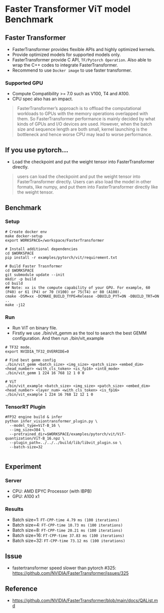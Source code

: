 # Faster Transformer ViT model Benchmark

## Faster Transformer
- FasterTransformer provides flexible APIs and highly optimized kernels.
- Provide optimized models for supported models only.
- FasterTransformer provide C API, `TF/Pytorch Operation`. Also able to wrap the C++ codes to integrate FasterTransformer.
- Recommend to use `Docker image` to use faster transformer.

### Supported GPU
- Compute Compatibility >= 7.0 such as V100, T4 and A100.
- CPU spec also has an impact.
> FasterTransformer’s approach is to offload the computational workloads to GPUs with the memory operations overlapped with them. So FasterTransformer performance is mainly decided by what kinds of GPUs and I/O devices are used. However, when the batch size and sequence length are both small, kernel launching is the bottleneck and hence worse CPU may lead to worse performance.

## If you use pytorch...
- Load the checkpoint and put the weight tensor into FasterTransformer directly.
> users can load the checkpoint and put the weight tensor into FasterTransformer directly. Users can also load the model in other formats, like numpy, and put them into FasterTransformer directly like the weight tensor.

## Benchmark

### Setup
```
# Create docker env
make docker-setup
export WORKSPACE=/workspace/FasterTransformer

# Install additional dependencies
cd $WORKSPACE
pip install -r examples/pytorch/vit/requirement.txt

# Build Faster Trasnformer
cd $WORKSPACE
git submodule update --init
mkdir -p build
cd build
## Note: xx is the compute capability of your GPU. For example, 60 (P40) or 61 (P4) or 70 (V100) or 75(T4) or 80 (A100).
cmake -DSM=xx -DCMAKE_BUILD_TYPE=Release -DBUILD_PYT=ON -DBUILD_TRT=ON ..
make -j12
```

### Run
- Run ViT on binary file.
- Firstly we use ./bin/vit_gemm as the tool to search the best GEMM configuration. And then run ./bin/vit_example
```
# TF32 mode.
export NVIDIA_TF32_OVERRIDE=0

# Find best gemm config
./bin/vit_gemm <batch_size> <img_size> <patch_size> <embed_dim> <head_number> <with_cls_token> <is_fp16> <int8_mode> 
./bin/vit_gemm 1 224 16 768 12 1 0 0

# ViT
./bin/vit_example <batch_size> <img_size> <patch_size> <embed_dim> <head_number> <layer_num> <with_cls_token> <is_fp16>
./bin/vit_example 1 224 16 768 12 12 1 0
```

### TensorRT Plugin
```
#FP32 engine build & infer
python infer_visiontransformer_plugin.py \
  --model_type=ViT-B_16 \
  --img_size=384 \
  --pretrained_dir=$WORKSPACE/examples/pytorch/vit/ViT-quantization/ViT-B_16.npz \
  --plugin_path=../../../build/lib/libvit_plugin.so \
  --batch-size=32 
  
```


## Experiment
### Server
- CPU: AMD EPYC Processor (with IBPB)
- GPU: A100 x1

### Results
- Batch size=1: `FT-CPP-time 4.79 ms (100 iterations)`
- Batch size=4: `FT-CPP-time 10.73 ms (100 iterations)`
- Batch size=8: `FT-CPP-time 20.21 ms (100 iterations)`
- Batch size=16: `FT-CPP-time 37.83 ms (100 iterations)`
- Batch size=32: `FT-CPP-time 73.12 ms (100 iterations)`


## Issue
- fastertransformer speed slower than pytorch #325: https://github.com/NVIDIA/FasterTransformer/issues/325

## Reference
- https://github.com/NVIDIA/FasterTransformer/blob/main/docs/QAList.md